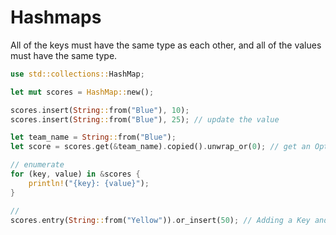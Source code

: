 # Hashmaps

All of the keys must have the same type as each other, and all of the values must have the same type.

```rust
use std::collections::HashMap;

let mut scores = HashMap::new();

scores.insert(String::from("Blue"), 10);
scores.insert(String::from("Blue"), 25); // update the value

let team_name = String::from("Blue");
let score = scores.get(&team_name).copied().unwrap_or(0); // get an Option<i32> rather than an Option<&i32>, then unwrap_or to set score to zero if scores doesn't have an entry for the key.

// enumerate
for (key, value) in &scores {
    println!("{key}: {value}");
}

// 
scores.entry(String::from("Yellow")).or_insert(50); // Adding a Key and Value Only If a Key Isn’t Present
```
